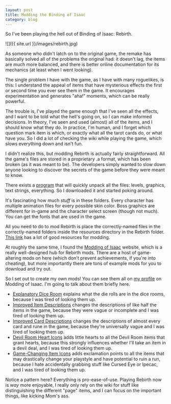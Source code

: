 ```yaml
---
layout: post
title: Modding the Binding of Isaac
category: blog
---
```


So I've been playing the hell out of Binding of Isaac: Rebirth.

![]({{ site.url }}/images/rebirth.jpg)

As someone who didn't latch on to the original game, the remake has basically solved all of the problems the original had: it doesn't lag, the items are much more balanced, and there is better online documentation for its mechanics (at least when I went looking).

The single problem I have with the game, as I have with many roguelikes, is this: I understand the appeal of items that have mysterious effects the first or second time you ever see them in the game. It encourages experimentation and generates "aha!" moments, which can be really powerful.

The trouble is, I've played the game enough that I've seen all the effects, and I want to be told what the hell's going on, so I can make informed decisions. In theory, I've seen and used (almost) all of the items, and I should know what they do. In practice, I'm human, and I forget which question mark item is which, or exactly what all the tarot cards do, or what have you. So I did a lot of checking the wiki while playing the game, which slows everything down and isn't fun.

I didn't realize this, but modding Rebirth is actually fairly straightforward. All the game's files are stored in a proprietary .a format, which has been broken (as it was meant to be). The developers simply wanted to slow down anyone looking to discover the secrets of the game before they were meant to know.

There exists a [program](http://svn.gib.me/builds/rebirth/) that will quickly unpack all the files: levels, graphics, text strings, everything. So I downloaded it and started poking around.

It's fascinating how much *stuff* is in these folders. Every character has multiple animation files for every possible skin color. Boss graphics are different for in-game and the character select screen (though not much). You can get the fonts that are used in the game.

All you need to do to mod Rebirth is place the correctly-named files in the correctly-named folders inside the resources directory in the Rebirth folder. [This link](https://www.reddit.com/r/themoddingofisaac/comments/2n7pmk/) has a lot of good resources for modding.

At roughly the same time, I found the [Modding of Isaac](http://moddingofisaac.com/) website, which is a really well-designed hub for Rebirth mods. There are a host of game-altering mods on here (which don't prevent achievements, if you're into cheating), but more importantly there are tons of example mods for you to download and try out.

So I set out to create my own mods! You can see them all on [my profile](http://moddingofisaac.com/user/1351/) on Modding of Isaac. I'm going to talk about them briefly here.

- [Explanatory Dice Room](http://moddingofisaac.com/mod/155/explanatorydiceroom) explains what the die rolls are in the dice rooms, because I was tired of looking them up.
- [Improved Item Descriptions](http://moddingofisaac.com/mod/158/improveditemdescriptions) changes the descriptions of like half the items in the game, because they were vague or incomplete and I was tired of looking them up.
- [Improved Card Descriptions](http://moddingofisaac.com/mod/157/improvedcarddescriptions) changes the descriptions of almost every card and rune in the game, because they're universally vague and I was tired of looking them up.
- [Devil Room Heart Icons](http://moddingofisaac.com/mod/154/devilroomhearticons) adds little hearts to all the Devil Room items that grant hearts, because this strongly influences whether I'll take an item in a devil deal, and I was tired of looking them up.
- [Game-Changing Item Icons](http://moddingofisaac.com/mod/156/game-changingitemicons) adds exclamation points to all the items that may drastically change your playstyle and have potential to ruin a run, because I hate accidentally grabbing stuff like Cursed Eye or Ipecac, and I was tired of looking them up.

Notice a pattern here? Everything is pro-ease-of-use. Playing Rebirth now is *way* more enjoyable, I really only rely on the wiki for stuff like distinguishing the different "page" items, and I can focus on the important things, like kicking Mom's ass.
